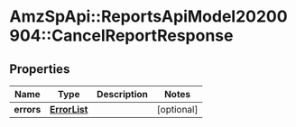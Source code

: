# AmzSpApi::ReportsApiModel20200904::CancelReportResponse

## Properties
Name | Type | Description | Notes
------------ | ------------- | ------------- | -------------
**errors** | [**ErrorList**](ErrorList.md) |  | [optional] 

